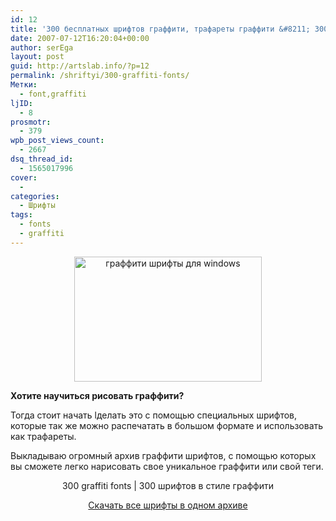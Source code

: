 ```yaml
---
id: 12
title: '300 бесплатных шрифтов граффити, трафареты граффити &#8211; 300 graffiti fonts'
date: 2007-07-12T16:20:04+00:00
author: serEga
layout: post
guid: http://artslab.info/?p=12
permalink: /shriftyi/300-graffiti-fonts/
Метки:
  - font,graffiti
ljID:
  - 8
prosmotr:
  - 379
wpb_post_views_count:
  - 2667
dsq_thread_id:
  - 1565017996
cover:
  - 
categories:
  - Шрифты
tags:
  - fonts
  - graffiti
---
```

<center>
  <a href="http://artslab.info/wp-content/uploads/grafffitigs2.jpg"><img src="http://artslab.info/wp-content/uploads/grafffitigs2.jpg" alt="граффити шрифты для windows" title="grafffitigs2" width="300" height="200" class="alignnone size-full wp-image-2097" /></a>
</center>

**Хотите научиться рисовать граффити?**
  
Тогда стоит начать lделать это с помощью специальных шрифтов, которые так же можно распечатать в большом формате и использовать как трафареты.
  
Выкладываю огромный архив граффити шрифтов, с помощью которых вы сможете легко нарисовать свое уникальное граффити или свой теги.

<center>
  300 graffiti fonts | 300 шрифтов в стиле граффити
</center>

<p align="center">
  <a href="https://app.box.com/s/5v2bhke9ulrc6k8orwcw" title="скачать шрифты" target="_blank">Скачать все шрифты в одном архиве</a>
</p>